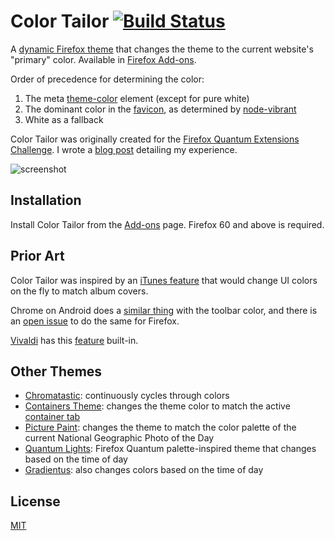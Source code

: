 # Color Tailor [![Build Status](https://travis-ci.org/dguo/color-tailor.svg?branch=master)](https://travis-ci.org/dguo/color-tailor)
A [dynamic Firefox
theme](https://developer.mozilla.org/en-US/Add-ons/Themes/Theme_concepts#Dynamic_themes)
that changes the theme to the current website's "primary" color. Available in [Firefox
Add-ons](https://addons.mozilla.org/en-US/firefox/addon/color-tailor/).

Order of precedence for determining the color:
1. The meta [theme-color](https://html.spec.whatwg.org/multipage/semantics.html#meta-theme-color) element (except for pure white)
2. The dominant color in the [favicon](https://en.wikipedia.org/wiki/Favicon), as determined by [node-vibrant](https://github.com/akfish/node-vibrant)
3. White as a fallback

Color Tailor was originally created for the [Firefox Quantum Extensions
Challenge](https://extensionschallenge.com/). I wrote a [blog
post](https://www.dannyguo.com/blog/building-dynamic-firefox-themes/) detailing
my experience.

![screenshot](https://i.imgur.com/uqJqd3A.png)

## Installation
Install Color Tailor from the
[Add-ons](https://addons.mozilla.org/en-US/firefox/addon/color-tailor/) page.
Firefox 60 and above is required.

## Prior Art
Color Tailor was inspired by an [iTunes feature](https://stackoverflow.com/q/13637892/1481479) that would change UI colors on the fly to match album covers.

Chrome on Android does a [similar thing](https://developers.google.com/web/updates/2014/11/Support-for-theme-color-in-Chrome-39-for-Android) with the toolbar color, and there is an [open issue](https://bugzilla.mozilla.org/show_bug.cgi?id=1098544) to do the same for Firefox.

[Vivaldi](https://vivaldi.com/) has this [feature](https://vivaldi.com/features/user-interface/) built-in.

## Other Themes
* [Chromatastic](https://addons.mozilla.org/en-US/firefox/addon/chromatastic/): continuously cycles through colors
* [Containers Theme](https://addons.mozilla.org/en-US/firefox/addon/containers-theme/): changes the theme color to match the active [container tab](https://addons.mozilla.org/en-US/firefox/addon/multi-account-containers/)
* [Picture Paint](https://addons.mozilla.org/en-US/firefox/addon/picture-paint/): changes the theme to match the color palette of the current National Geographic Photo of the Day
* [Quantum Lights](https://addons.mozilla.org/en-US/firefox/addon/quantum-lights-dynamic/): Firefox Quantum palette-inspired theme that changes based on the time of day
* [Gradientus](https://addons.mozilla.org/en-US/firefox/addon/gradientus/): also changes colors based on the time of day

## License
[MIT](https://github.com/dguo/color-tailor/blob/master/LICENSE)
